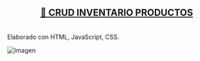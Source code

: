 <div align="center">
      <h2>
        <a
          href="https://luispinto90.github.io/InventarioVectores4/"
          target="_blank"
          >📝 CRUD INVENTARIO PRODUCTOS</a
        >
      </h2>
      <br />
</div>
Elaborado con HTML, JavaScript, CSS.

![Imagen](img/001.png)